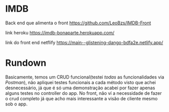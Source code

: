 # IMDB

Back end que alimenta o front https://github.com/LeoBzs/IMDB-Front

link heroku https://imdb-bonaparte.herokuapp.com/

link do front end netflify https://main--glistening-dango-bdfa2e.netlify.app/

# Rundown
 Basicamente, temos um CRUD funcional(testei *todas* as funcionalidades via *Postman*), não apliquei testes funcionais a cada método visto que achei desnecessário, já que é só uma demonstração acabei por fazer apenas alguns testes no controller do app. No front, não ví a necessidade de fazer o crud completo já que acho mais interessante a visão de cliente mesmo sob o app. 
